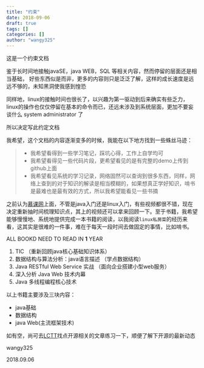 ```yaml
---
title: "约束"
date: 2018-09-06
draft: true
tags: []
categories: []
author: "wangy325"
---
```


这是一个约束文档

<!--more-->

鉴于长时间地接触javaSE，java WEB，SQL 等相关内容，然而停留的层面还是相当基础， 好些东西似是而非，更多的内容则只是泛泛了解，这样的成长速度是远远不够的，未知黑洞使我感到惶恐

同样地，linux的接触时间也很长了，以兴趣为第一驱动到后来确实有些乏力，linux的操作也仅仅停留在基本的命令而已，还远未涉及到系统层面，更加不要妄谈什么 system administrator 了

所以决定写此约定文档

我希望，这个文档的内容逐渐变多的时候，我能在以下地方找到一些蛛丝马迹：

> - 我希望看得到一些学习笔记，踩坑心得，工作上自学均可
> - 我希望看得见一些代码片段，更希望看见的是有完整的demo上传到github上面
> - 我希望看见系统的学习记录，网络固然可以查询到很多东西，同样，网络上查到的对于知识的解读是相当模糊的，如果想真正学好知识，啃书是最难也是最有效的方式，所以我希望能看见一些书摘

之前认为[慕课网](http://www.mooc.cn)上面，不管是java入门还是linux入门，有些视频都很不错，现在决定重新抽时间梳理知识点，其上的视频还可以拿来回顾一下。至于书籍，我希望能够慢慢地、系统地提供完成一本书籍的阅读，以我阅读`linux私房菜`的经历来看，这其实是很难的一件事，难在于每天一段时间去做固定的事情，比如啃书。

ALL BOOKD NEED TO READ IN **1** YEAR

1. TIC （重新回顾java核心基础知识体系）
2. 数据结构与算法分析：java语言描述 （学点数据结构）
3. Java RESTful Web Service 实战 （面向企业搭建小型web服务）
4. 深入分析 Java Web 技术内幕
5. Java 多线程编程核心技术

以上书籍主要涉及三块内容：

- java基础
- 数据结构
- java Web(主流框架技术)

如有空，尚可去[LCTT](https://github.com/carolinewuyan/TranslateProject)找点开源相关的文章练习一下，顺便了解下开源的最新动态

wangy325

2018.09.06
